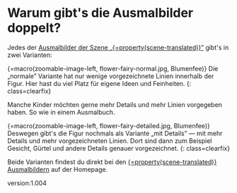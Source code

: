 # Warum gibt's die Ausmalbilder doppelt?

Jedes der [Ausmalbilder der Szene „{=property(scene-translated)}”](https://scanarium.com/coloring-pages.html?scene=fairies) gibt's in zwei Varianten:

{=macro(zoomable-image-left, flower-fairy-normal.jpg, Blumenfee)} Die „normale” Variante hat nur wenige vorgezeichnete Linien innerhalb der Figur.
Hier hast du viel Platz für eigene Ideen und Feinheiten.
{: class=clearfix}

Manche Kinder möchten gerne mehr Details und mehr Linien vorgegeben haben.
So wie in einem Ausmalbuch.

{=macro(zoomable-image-left, flower-fairy-detailed.jpg, Blumenfee)} Deswegen gibt's die Figur nochmals als Variante „mit Details” — mit mehr Details und mehr vorgezeichneten Linien.
Dort sind dann zum Beispiel Gesicht, Gürtel und andere Details genauer vorgezeichnet.
{: class=clearfix}

Beide Varianten findest du direkt bei den <a href="https://scanarium.com/coloring-pages.html?scene=fairies">{=property(scene-translated)} Ausmalbildern</a> auf der Homepage.


version:1.004
